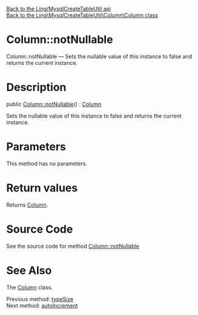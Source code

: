 [Back to the Ling/MysqlCreateTableUtil api](https://github.com/lingtalfi/MysqlCreateTableUtil/blob/master/doc/api/Ling/MysqlCreateTableUtil.md)<br>
[Back to the Ling\MysqlCreateTableUtil\Column\Column class](https://github.com/lingtalfi/MysqlCreateTableUtil/blob/master/doc/api/Ling/MysqlCreateTableUtil/Column/Column.md)


Column::notNullable
================



Column::notNullable — Sets the nullable value of this instance to false and returns the current instance.




Description
================


public [Column::notNullable](https://github.com/lingtalfi/MysqlCreateTableUtil/blob/master/doc/api/Ling/MysqlCreateTableUtil/Column/Column/notNullable.md)() : [Column](https://github.com/lingtalfi/MysqlCreateTableUtil/blob/master/doc/api/Ling/MysqlCreateTableUtil/Column/Column.md)




Sets the nullable value of this instance to false and returns the current instance.




Parameters
================

This method has no parameters.


Return values
================

Returns [Column](https://github.com/lingtalfi/MysqlCreateTableUtil/blob/master/doc/api/Ling/MysqlCreateTableUtil/Column/Column.md).








Source Code
===========
See the source code for method [Column::notNullable](https://github.com/lingtalfi/MysqlCreateTableUtil/blob/master/Column/Column.php#L213-L217)


See Also
================

The [Column](https://github.com/lingtalfi/MysqlCreateTableUtil/blob/master/doc/api/Ling/MysqlCreateTableUtil/Column/Column.md) class.

Previous method: [typeSize](https://github.com/lingtalfi/MysqlCreateTableUtil/blob/master/doc/api/Ling/MysqlCreateTableUtil/Column/Column/typeSize.md)<br>Next method: [autoIncrement](https://github.com/lingtalfi/MysqlCreateTableUtil/blob/master/doc/api/Ling/MysqlCreateTableUtil/Column/Column/autoIncrement.md)<br>


